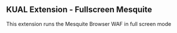 ## KUAL Extension - Fullscreen Mesquite

This extension runs the Mesquite Browser WAF in full screen mode

